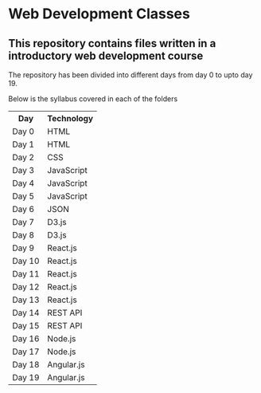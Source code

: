 # Web Development Classes

## This repository contains files written in a introductory web development course

The repository has been divided into different days from day 0 to upto day 19. <br>

Below is the syllabus covered in each of the folders

<table>
    <tr>
        <th>Day</th>
        <th>Technology</th>
    </tr>
    <tr>
        <td>Day 0</td>
        <td>HTML</td>
    </tr>
    <tr>
        <td>Day 1</td>
        <td>HTML</td>
    </tr>
    <tr>
        <td>Day 2</td>
        <td>CSS</td>
    </tr>
    <tr>
        <td>Day 3</td>
        <td>JavaScript</td>
    </tr>
    <tr>
        <td>Day 4</td>
        <td>JavaScript</td>
    </tr>
    <tr>
        <td>Day 5</td>
        <td>JavaScript</td>
    </tr>
    <tr>
        <td>Day 6</td>
        <td>JSON</td>
    </tr>
    <tr>
        <td>Day 7</td>
        <td>D3.js</td>
    </tr>
    <tr>
        <td>Day 8</td>
        <td>D3.js</td>
    </tr>
    <tr>
        <td>Day 9</td>
        <td>React.js</td>
    </tr>
    <tr>
        <td>Day 10</td>
        <td>React.js</td>
    </tr>
    <tr>
        <td>Day 11</td>
        <td>React.js</td>
    </tr>
    <tr>
        <td>Day 12</td>
        <td>React.js</td>
    </tr>
    <tr>
        <td>Day 13</td>
        <td>React.js</td>
    </tr>
    <tr>
        <td>Day 14</td>
        <td>REST API</td>
    </tr>
    <tr>
        <td>Day 15</td>
        <td>REST API</td>
    </tr>
    <tr>
        <td>Day 16</td>
        <td>Node.js</td>
    </tr>
    <tr>
        <td>Day 17</td>
        <td>Node.js</td>
    </tr>
    <tr>
        <td>Day 18</td>
        <td>Angular.js</td>
    </tr>
    <tr>
        <td>Day 19</td>
        <td>Angular.js</td>
    </tr>
</table>
